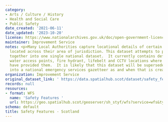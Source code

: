 ```yaml
---
category:
- Arts / Culture / History
- Health and Social Care
- Public Safety
date_created: '2021-06-11'
date_updated: '2023-10-20'
license: https://www.nationalarchives.gov.uk/doc/open-government-licence/version/3/
maintainer: Improvement Service
notes: <p>Many Local Authorities capture locational details of certain safety features
  located across their area of jurisdiction. This dataset attempts to pull those features
  together into one single national dataset.  It currently contains defibrillator,
  water access points, fire hydrant, lifebelt and CCTV locations where local authorities
  have provided them.  It is likely that this dataset will be superseded and/ or conflated
  into a national emergency services gazetteer as and when that is created.</p>
organization: Improvement Service
original_dataset_link: ' https://data.spatialhub.scot/dataset/safety_features-is'
records: null
resources:
- format: WFS
  name: 'Safety Features '
  url: https://geo.spatialhub.scot/geoserver/sh_styf/wfs?service=wfs&typeName=sh_styf:pub_styf
schema: default
title: Safety Features - Scotland
---
```

